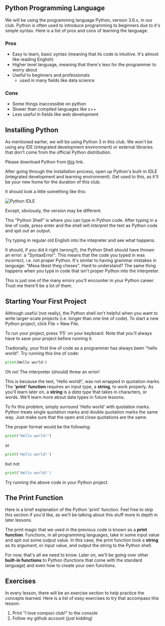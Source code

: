 Python Programming Language
---
We will be using the programming language Python, version 3.6.x, in our club. Python is often used to introduce programming to beginners due to it's simple syntax. Here is a list of pros and cons of learning the language:

### Pros
* Easy to learn, basic syntax (meaning that its code is intuitive. It's almost like reading English)
* Higher level language, meaning that there's less for the programmer to worry about
* Useful to beginners and professionals
	* used in many fields like data science

### Cons
* Some things inaccessible on python
* Slower than compiled languages like c++
* Less useful in fields like web development

Installing Python
---
As mentioned earlier, we will be using Python 3 in this club. We won't be using any IDE (integrated development environment) or external libraries that don't come from the official Python distribution.

Please download Python from [this](https://www.python.org/downloads/) link.

After going through the installation process, open up Python's built-in IDLE (integrated development and learning environment). Get used to this, as it'll be your new home for the duration of this club.

It should look a little something like this:

![Python IDLE](https://www.w3resource.com/w3r_images/python-shell.png)

Except, obviously, the version may be different.

This "Python Shell" is where you can type in Python code. After typing in a line of code, press enter and the shell will _interpret_ the text as Python code and spit out an output.

Try typing in regular old English into the intepreter and see what happens.

It should, if you did it right (wrong?), the Python Shell should have thrown an error: a "SyntaxError". This means that the code you typed in was incorrect, i.e. not proper Python. It's similar to having grammar mistakes in language: "Mesa likest theg cheses". Hard to understand? The same thing happens when you type in code that isn't proper Python into the interpreter. 

This is just one of the many errors you'll encounter in your Python career. Trust me there'll be a lot of them.

Starting Your First Project
---
Although useful (not really), the Python shell isn't helpful when you want to write larger-scale projects (i.e. longer than one line of code). To start a new Python project, click File > New File. 

To run your project, press 'F5' on your keyboard. Note that you'll always have to save your project before running it.

Tradionally, your first line of code as a programmer has always been "hello world". Try running this line of code:

```python
print(Hello world!)
```
Oh no! The interpreter (should) threw an error!

This is because the text, 'Hello world!', was not wrapped in quotation marks. The **'print' function** requires an input type, a **string**, to work properly. As you'll learn later on, a **string** is a _data type_ that takes in characters, or words. We'll learn more about data types in future lessons.

To fix this problem, simply surround 'Hello world' with quotation marks. Python treats single quotation marks and double quotation marks the same way. Just make sure that the open and close quotations are the same.

The proper format would be the following:

```python
print("Hello world!")
```

or

```python
print('Hello world!')
```

but not

```python
print("Hello world!')
```

Try running the above code in your Python project.

The Print Function
---
Here is a brief explanation of the Python 'print' function. Feel free to skip this section if you'd like, as we'll be talking about this stuff more in depth in later lessons.

The print magic that we used in the previous code is known as a **print function**. Functions, in all programming languages, take in some input value and spit out some output value. In this case, the print function took a **string** as its _argument_, or input value, and output the string to the Python shell.

For now, that's all we need to know. Later on, we'll be going over other **built-in functions** to Python (functions that come with the standard language) and even how to create your own functions.

Exercises
---
In every lesson, there will be an exercise section to help practice the concepts learned. Here is a list of easy exercises to try that accompass this lesson:

1. Print "I love compsci club!" to the console
2. Follow my github account (just kidding)
